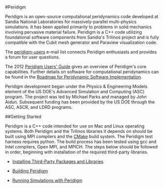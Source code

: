#Peridigm

Peridigm is an open-source computational peridynamics code developed at Sandia National Laboratories for massively-parallel multi-physics simulations.  It has been applied primarily to problems in solid mechanics involving pervasive material failure.  Peridigm is a C++ code utilizing foundational software components from Sandia's Trilinos project and is fully compatible with the Cubit mesh generator and Paraview visualization code.

The [peridigm-users](https://software.sandia.gov/mailman/listinfo/peridigm-users) e-mail list connects Peridigm enthusiasts and provides a forum for user questions.

The 2012 [Peridigm Users' Guide](http://www.sandia.gov/~djlittl/docs/PeridigmV1.0.0.pdf) gives an overview of Peridigm's core capabilities. Further details on software for computational peridynamics can be found in the [Roadmap for Peridynamic Software Implementation](http://www.sandia.gov/~djlittl/docs/PeridynamicSoftwareRoadmap.pdf).

Peridigm development began under the Physics & Engineering Models element of the US DOE's Advanced Simulation and Computing (ASC) program.  The project was led by Michael Parks and managed by John Aidun.  Subsequent funding has been provided by the US DOE through the ASC, ASCR, and LDRD programs.


##Getting Started

Peridigm is a C++ code intended for use on Mac and Linux operating systems.  Both Peridigm and the Trilinos libraries it depends on should be built using MPI compilers and the [CMake](http://www.cmake.org/) build system.  The Peridigm test harness requires python.  The build process has been tested using gcc and Intel compilers, Open MPI, and MPICH.  The steps below should be followed in order, beginning with installation of the required third-party libraries.

 * [Installing Third-Party Packages and Libraries](https://github.com/peridigm/peridigm/blob/master/doc/InstallingThirdPartyLibs.md)

 * [Building Peridigm](https://github.com/peridigm/peridigm/blob/master/doc/BuildingPeridigm.md)

 * [Running Simulations with Peridigm](https://github.com/peridigm/peridigm/blob/master/doc/RunningSimulations.md)

